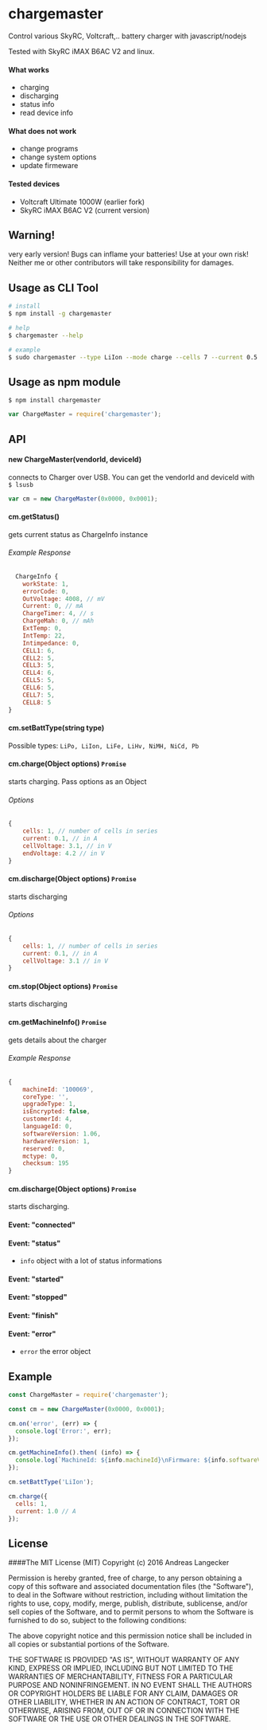 # chargemaster #
Control various SkyRC, Voltcraft,.. battery charger with javascript/nodejs

Tested with SkyRC iMAX B6AC V2 and linux.

#### What works
  - charging
  - discharging
  - status info
  - read device info

#### What does not work
  - change programs
  - change system options
  - update firmeware

#### Tested devices
  - Voltcraft Ultimate 1000W (earlier fork)
  - SkyRC iMAX B6AC V2 (current version)


## Warning!
very early version! Bugs can inflame your batteries! Use at your own risk! Neither me or other contributors will take responsibility for damages.


## Usage as CLI Tool
```bash
# install
$ npm install -g chargemaster

# help
$ chargemaster --help

# example
$ sudo chargemaster --type LiIon --mode charge --cells 7 --current 0.5


```
## Usage as npm module
```
$ npm install chargemaster
```
```js
var ChargeMaster = require('chargemaster');
```
## API



#### new ChargeMaster(vendorId, deviceId)
  connects to Charger over USB. You can get the vendorId and deviceId with ```$ lsusb```
  ```js
  var cm = new ChargeMaster(0x0000, 0x0001);
  ```

#### cm.getStatus()
gets current status as ChargeInfo instance

###### Example Response
  ```js
    ChargeInfo {
      workState: 1,
      errorCode: 0,
      OutVoltage: 4008, // mV
      Current: 0, // mA
      ChargeTimer: 4, // s
      ChargeMah: 0, // mAh
      ExtTemp: 0,
      IntTemp: 22,
      Intimpedance: 0,
      CELL1: 6,
      CELL2: 5,
      CELL3: 5,
      CELL4: 6,
      CELL5: 5,
      CELL6: 5,
      CELL7: 5,
      CELL8: 5
}
  ```
#### cm.setBattType(string type)
Possible types: ```LiPo, LiIon, LiFe, LiHv, NiMH, NiCd, Pb```

#### cm.charge(Object options) ```Promise```
starts charging. Pass options as an Object
###### Options
```js
{
    cells: 1, // number of cells in series
    current: 0.1, // in A
    cellVoltage: 3.1, // in V
    endVoltage: 4.2 // in V
}
```

#### cm.discharge(Object options) ```Promise```
starts discharging
###### Options
```js
{
    cells: 1, // number of cells in series
    current: 0.1, // in A
    cellVoltage: 3.1 // in V
}
```
#### cm.stop(Object options) ```Promise```
starts discharging

####  cm.getMachineInfo() ```Promise```
  gets details about the charger
###### Example Response
```js
{
    machineId: '100069',
    coreType: '',
    upgradeType: 1,
    isEncrypted: false,
    customerId: 4,
    languageId: 0,
    softwareVersion: 1.06,
    hardwareVersion: 1,
    reserved: 0,
    mctype: 0,
    checksum: 195
}
```

#### cm.discharge(Object options) ```Promise```
starts discharging.


#### Event: "connected"
#### Event: "status"
- ```info``` object with a lot of status informations

#### Event: "started"
#### Event: "stopped"
#### Event: "finish"
#### Event: "error"
- ```error``` the error object


## Example
```js
const ChargeMaster = require('chargemaster');

const cm = new ChargeMaster(0x0000, 0x0001);

cm.on('error', (err) => {
  console.log('Error:', err);
});

cm.getMachineInfo().then( (info) => {
  console.log(`MachineId: ${info.machineId}\nFirmware: ${info.softwareVersion}`);
});

cm.setBattType('LiIon');

cm.charge({
  cells: 1,
  current: 1.0 // A
});
```

## License
####The MIT License (MIT)
Copyright (c) 2016 Andreas Langecker

Permission is hereby granted, free of charge, to any person obtaining a copy of this software and associated documentation files (the "Software"), to deal in the Software without restriction, including without limitation the rights to use, copy, modify, merge, publish, distribute, sublicense, and/or sell copies of the Software, and to permit persons to whom the Software is furnished to do so, subject to the following conditions:

The above copyright notice and this permission notice shall be included in all copies or substantial portions of the Software.

THE SOFTWARE IS PROVIDED "AS IS", WITHOUT WARRANTY OF ANY KIND, EXPRESS OR IMPLIED, INCLUDING BUT NOT LIMITED TO THE WARRANTIES OF MERCHANTABILITY, FITNESS FOR A PARTICULAR PURPOSE AND NONINFRINGEMENT. IN NO EVENT SHALL THE AUTHORS OR COPYRIGHT HOLDERS BE LIABLE FOR ANY CLAIM, DAMAGES OR OTHER LIABILITY, WHETHER IN AN ACTION OF CONTRACT, TORT OR OTHERWISE, ARISING FROM, OUT OF OR IN CONNECTION WITH THE SOFTWARE OR THE USE OR OTHER DEALINGS IN THE SOFTWARE.
